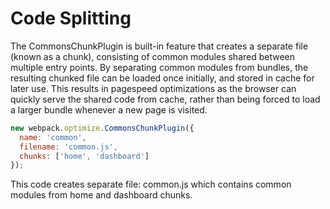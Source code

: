 # Code Splitting

The CommonsChunkPlugin is built-in feature that creates a separate file (known as a chunk), consisting of common modules shared between multiple entry points. By separating common modules from bundles, the resulting chunked file can be loaded once initially, and stored in cache for later use. This results in pagespeed optimizations as the browser can quickly serve the shared code from cache, rather than being forced to load a larger bundle whenever a new page is visited.

```js
new webpack.optimize.CommonsChunkPlugin({
  name: 'common',
  filename: 'common.js',
  chunks: ['home', 'dashboard']
});
```

This code creates separate file: common.js which contains common modules from home and dashboard chunks.
